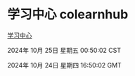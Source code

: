 # 学习中心 colearnhub
[学习中心](http://219.139.199.238:56308/colearnhub/)

2024年 10月 25日 星期五 00:50:02 CST

2024年 10月 24日 星期四 16:50:02 GMT
